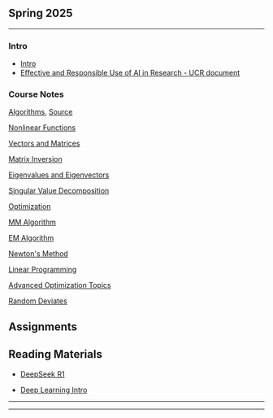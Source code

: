 ## Spring 2025

---

### Intro

- [Intro](Notes/0.Intro.html)
- [Eﬀective and Responsible Use of AI in Research - UCR document](/papers/Eﬀective_and_Responsible_Use_of_AI_in_Research.docx)

### Course Notes

[Algorithms](/Notes/Algorithms.html), [Source](/Notes/1.%20Algorithms.ipynb)
<!-- <img src="images/dummy_thumbnail.jpg?raw=true"/> -->

[Nonlinear Functions](/Notes/NonlinearFunctions.html)

[Vectors and Matrices](/Notes/VectorsMatrices.html)

[Matrix Inversion](/Notes/MatrixInversion.html)

[Eigenvalues and Eigenvectors](/Notes/Eigen.html)

[Singular Value Decomposition](/Notes/SVD.html)

[Optimization](/Notes/Opt.html)

[MM Algorithm](/Notes/MM.html)

[EM Algorithm](/Notes/EM.html)

[Newton's Method](/Notes/Newton.html)

[Linear Programming](/Notes/LP.html)

[Advanced Optimization Topics](/Notes/Opt_top.html)

[Random Deviates](/Notes/random.html)


## Assignments

## Reading Materials

- [DeepSeek R1](https://arxiv.org/abs/2501.12948)

- [Deep Learning Intro](/papers/Deep_learning_Intro.pdf)


---




---
<!-- <p style="font-size:11px">Page template forked from <a href="https://github.com/evanca/quick-portfolio">evanca</a></p> -->
<!-- Remove above link if you don't want to attibute -->
